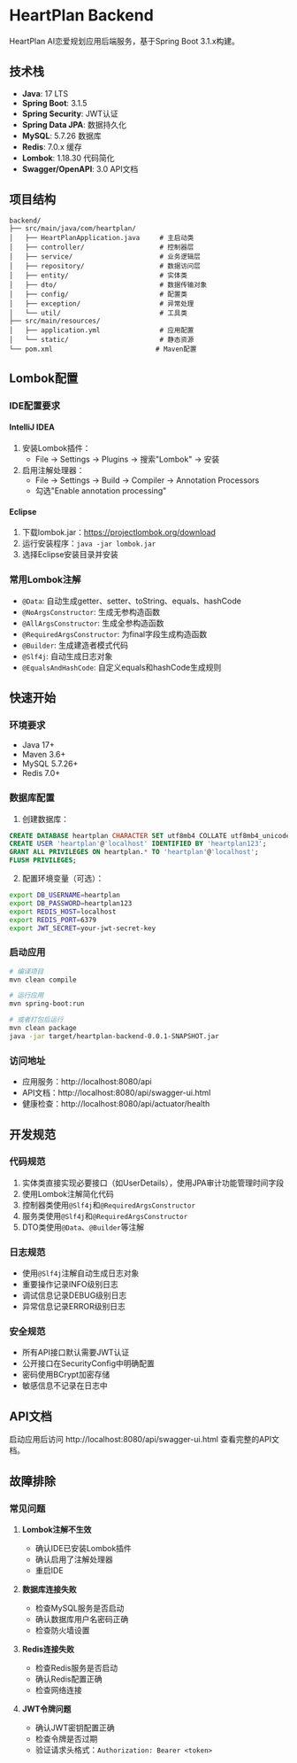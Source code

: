 # HeartPlan Backend

HeartPlan AI恋爱规划应用后端服务，基于Spring Boot 3.1.x构建。

## 技术栈

- **Java**: 17 LTS
- **Spring Boot**: 3.1.5
- **Spring Security**: JWT认证
- **Spring Data JPA**: 数据持久化
- **MySQL**: 5.7.26 数据库
- **Redis**: 7.0.x 缓存
- **Lombok**: 1.18.30 代码简化
- **Swagger/OpenAPI**: 3.0 API文档

## 项目结构

```
backend/
├── src/main/java/com/heartplan/
│   ├── HeartPlanApplication.java     # 主启动类
│   ├── controller/                   # 控制器层
│   ├── service/                      # 业务逻辑层
│   ├── repository/                   # 数据访问层
│   ├── entity/                       # 实体类
│   ├── dto/                          # 数据传输对象
│   ├── config/                       # 配置类
│   ├── exception/                    # 异常处理
│   └── util/                         # 工具类
├── src/main/resources/
│   ├── application.yml               # 应用配置
│   └── static/                       # 静态资源
└── pom.xml                          # Maven配置
```

## Lombok配置

### IDE配置要求

#### IntelliJ IDEA
1. 安装Lombok插件：
   - File → Settings → Plugins → 搜索"Lombok" → 安装
2. 启用注解处理器：
   - File → Settings → Build → Compiler → Annotation Processors
   - 勾选"Enable annotation processing"

#### Eclipse
1. 下载lombok.jar：https://projectlombok.org/download
2. 运行安装程序：`java -jar lombok.jar`
3. 选择Eclipse安装目录并安装

### 常用Lombok注解

- `@Data`: 自动生成getter、setter、toString、equals、hashCode
- `@NoArgsConstructor`: 生成无参构造函数
- `@AllArgsConstructor`: 生成全参构造函数
- `@RequiredArgsConstructor`: 为final字段生成构造函数
- `@Builder`: 生成建造者模式代码
- `@Slf4j`: 自动生成日志对象
- `@EqualsAndHashCode`: 自定义equals和hashCode生成规则

## 快速开始

### 环境要求
- Java 17+
- Maven 3.6+
- MySQL 5.7.26+
- Redis 7.0+

### 数据库配置
1. 创建数据库：
```sql
CREATE DATABASE heartplan CHARACTER SET utf8mb4 COLLATE utf8mb4_unicode_ci;
CREATE USER 'heartplan'@'localhost' IDENTIFIED BY 'heartplan123';
GRANT ALL PRIVILEGES ON heartplan.* TO 'heartplan'@'localhost';
FLUSH PRIVILEGES;
```

2. 配置环境变量（可选）：
```bash
export DB_USERNAME=heartplan
export DB_PASSWORD=heartplan123
export REDIS_HOST=localhost
export REDIS_PORT=6379
export JWT_SECRET=your-jwt-secret-key
```

### 启动应用
```bash
# 编译项目
mvn clean compile

# 运行应用
mvn spring-boot:run

# 或者打包后运行
mvn clean package
java -jar target/heartplan-backend-0.0.1-SNAPSHOT.jar
```

### 访问地址
- 应用服务：http://localhost:8080/api
- API文档：http://localhost:8080/api/swagger-ui.html
- 健康检查：http://localhost:8080/api/actuator/health

## 开发规范

### 代码规范
1. 实体类直接实现必要接口（如UserDetails），使用JPA审计功能管理时间字段
2. 使用Lombok注解简化代码
3. 控制器类使用`@Slf4j`和`@RequiredArgsConstructor`
4. 服务类使用`@Slf4j`和`@RequiredArgsConstructor`
5. DTO类使用`@Data`、`@Builder`等注解

### 日志规范
- 使用`@Slf4j`注解自动生成日志对象
- 重要操作记录INFO级别日志
- 调试信息记录DEBUG级别日志
- 异常信息记录ERROR级别日志

### 安全规范
- 所有API接口默认需要JWT认证
- 公开接口在SecurityConfig中明确配置
- 密码使用BCrypt加密存储
- 敏感信息不记录在日志中

## API文档

启动应用后访问 http://localhost:8080/api/swagger-ui.html 查看完整的API文档。

## 故障排除

### 常见问题

1. **Lombok注解不生效**
   - 确认IDE已安装Lombok插件
   - 确认启用了注解处理器
   - 重启IDE

2. **数据库连接失败**
   - 检查MySQL服务是否启动
   - 确认数据库用户名密码正确
   - 检查防火墙设置

3. **Redis连接失败**
   - 检查Redis服务是否启动
   - 确认Redis配置正确
   - 检查网络连接

4. **JWT令牌问题**
   - 确认JWT密钥配置正确
   - 检查令牌是否过期
   - 验证请求头格式：`Authorization: Bearer <token>`